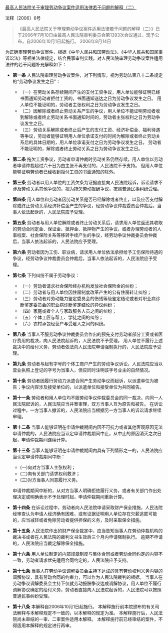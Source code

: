 [最高人民法院关于审理劳动争议案件适用法律若干问题的解释（二）](http://www.mohrss.gov.cn/ldgxs/LDGXzhengcefagui/LDGXzyzc/201011/t20101116_86293.html)

法释〔2006〕6号

> 《最高人民法院关于审理劳动争议案件适用法律若干问题的解释（二）》已于2006年7月10日由最高人民法院审判委员会第1393次会议通过，现予公布，自2006年10月1日起施行。
> 2006年8月14日

为正确审理劳动争议案件，根据《中华人民共和国劳动法》、《中华人民共和国民事诉讼法》等相关法律规定，结合民事审判实践，对人民法院审理劳动争议案件适用法律的若干问题补充解释如下：

- **第一条** 人民法院审理劳动争议案件，对下列情形，视为劳动法第八十二条规定的“劳动争议发生之日”：
   - （一）在劳动关系存续期间产生的支付工资争议，用人单位能够证明已经书面通知劳动者拒付工资的，书面通知送达之日为劳动争议发生之日。
      用人单位不能证明的，劳动者主张权利之日为劳动争议发生之日。
   - （二）因解除或者终止劳动关系产生的争议，用人单位不能证明劳动者收到解除或者终止劳动关系书面通知时间的，劳动者主张权利之日为劳动争议发生之日。
   - （三）劳动关系解除或者终止后产生的支付工资、经济补偿金、福利待遇等争议，劳动者能够证明用人单位承诺支付的时间为解除或者终止劳动关系后的具体日期的，用人单位承诺支付之日为劳动争议发生之日。
      劳动者不能证明的，解除或者终止劳动关系之日为劳动争议发生之日。

- **第二条** 拖欠工资争议，劳动者申请仲裁时劳动关系仍然存续，用人单位以劳动者申请仲裁超过六十日为由主张不再支付的，人民法院不予支持。
   但用人单位能够证明劳动者已经收到拒付工资的书面通知的除外。

- **第三条** 劳动者以用人单位的工资欠条为证据直接向人民法院起诉，诉讼请求不涉及劳动关系其他争议的，视为拖欠劳动报酬争议，按照普通民事纠纷受理。

- **第四条** 用人单位和劳动者因劳动关系是否已经解除或者终止，以及应否支付解除或终止劳动关系经济补偿金产生的争议，经劳动争议仲裁委员会仲裁后，当事人依法起诉的，人民法院应予受理。

- **第五条** 劳动者与用人单位解除或者终止劳动关系后，请求用人单位返还其收取的劳动合同定金、保证金、抵押金、抵押物产生的争议，或者办理劳动者的人事档案、社会保险关系等移转手续产生的争议，经劳动争议仲裁委员会仲裁后，当事人依法起诉的，人民法院应予受理。

- **第六条** 劳动者因为工伤、职业病，请求用人单位依法承担给予工伤保险待遇的争议，经劳动争议仲裁委员会仲裁后，当事人依法起诉的，人民法院应予受理。

- **第七条** 下列纠纷不属于劳动争议：
   - （一）劳动者请求社会保险经办机构发放社会保险金的纠纷；
   - （二）劳动者与用人单位因住房制度改革产生的公有住房转让纠纷；
   - （三）劳动者对劳动能力鉴定委员会的伤残等级鉴定结论或者对职业病诊断鉴定委员会的职业病诊断鉴定结论的异议纠纷；
   - （四）家庭或者个人与家政服务人员之间的纠纷；
   - （五）个体工匠与帮工、学徒之间的纠纷；
   - （六）农村承包经营户与受雇人之间的纠纷。

- **第八条** 当事人不服劳动争议仲裁委员会作出的预先支付劳动者部分工资或者医疗费用的裁决，向人民法院起诉的，人民法院不予受理。
   用人单位不履行上述裁决中的给付义务，劳动者依法向人民法院申请强制执行的，人民法院应予受理。

- **第九条** 劳动者与起有字号的个体工商户产生的劳动争议诉讼，人民法院应当以营业执照上登记的字号为当事人，但应同时注明该字号业主的自然情况。

- **第十条** 劳动者因履行劳动力派遣合同产生劳动争议而起诉，以派遣单位为被告；争议内容涉及接受单位的，以派遣单位和接受单位为共同被告。

- **第十一条** 劳动者和用人单位均不服劳动争议仲裁委员会的同一裁决，向同一人民法院起诉的，人民法院应当并案审理，双方当事人互为原告和被告。
   在诉讼过程中，一方当事人撤诉的，人民法院应当根据另一方当事人的诉讼请求继续审理。

- **第十二条** 当事人能够证明在申请仲裁期间内因不可抗力或者其他客观原因无法申请仲裁的，人民法院应当认定申请仲裁期间中止，从中止的原因消灭之次日起，申请仲裁期间连续计算。

- **第十三条** 当事人能够证明在申请仲裁期间内具有下列情形之一的，人民法院应当认定申请仲裁期间中断：
   - (一)向对方当事人主张权利；
   - (二)向有关部门请求权利救济；
   - (三)对方当事人同意履行义务。

   申请仲裁期间中断的，从对方当事人明确拒绝履行义务，或者有关部门作出处理决定或明确表示不予处理时起，申请仲裁期间重新计算。

- **第十四条** 在诉讼过程中，劳动者向人民法院申请采取财产保全措施，人民法院经审查认为申请人经济确有困难，或有证据证明用人单位存在欠薪逃匿可能的，应当减轻或者免除劳动者提供担保的义务，及时采取保全措施。

- **第十五条** 人民法院作出的财产保全裁定中，应当告知当事人在劳动仲裁机构的裁决书或者在人民法院的裁判文书生效后三个月内申请强制执行。
   逾期不申请的，人民法院应当裁定解除保全措施。

- **第十六条** 用人单位制定的内部规章制度与集体合同或者劳动合同约定的内容不一致，劳动者请求优先适用合同约定的，人民法院应予支持。

- **第十七条** 当事人在劳动争议调解委员会主持下达成的具有劳动权利义务内容的调解协议，具有劳动合同的约束力，可以作为人民法院裁判的根据。
   当事人在劳动争议调解委员会主持下仅就劳动报酬争议达成调解协议，用人单位不履行调解协议确定的给付义务，劳动者直接向人民法院起诉的，人民法院可以按照普通民事纠纷受理。

- **第十八条** 本解释自2006年10月1日起施行。
   本解释施行前本院颁布的有关司法解释与本解释规定不一致的，以本解释的规定为准。
   本解释施行后，人民法院尚未审结的一审、二审案件适用本解释。
   本解释施行前已经审结的案件，不得适用本解释的规定进行再审。
